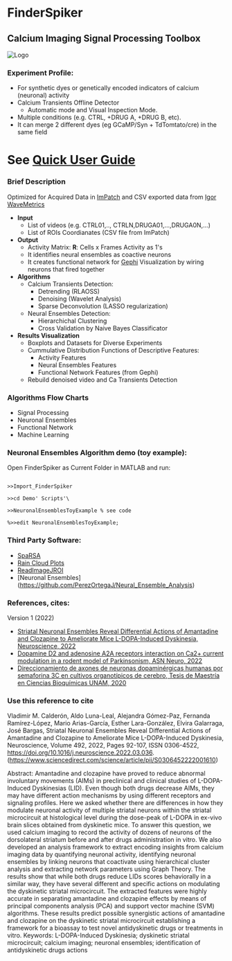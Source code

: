 
# FinderSpiker

## Calcium Imaging Signal Processing Toolbox
![Logo](/figures/Logo_FinderSpiker.png)

### Experiment Profile:
* For synthetic dyes or genetically encoded indicators of calcium (neuronal) activity
* Calcium Transients Offline Detector
  * Automatic mode and Visual Inspection Mode.
* Multiple conditions (e.g. CTRL, +DRUG A, +DRUG B, etc).
* It can merge 2 different dyes (eg GCaMP/Syn + TdTomtato/cre) in the same field

# See [**Quick User Guide**](http://htmlpreview.github.io/?https://github.com/vladscript/FinderSpiker/blob/master/html/USER_GUIDE.html)

### Brief Description
Optimized for Acquired Data in [ImPatch](http://impatch.ifc.unam.mx/) and CSV exported data from [Igor WaveMetrics](https://www.wavemetrics.com/downloads)
* **Input**
  - List of videos (e.g. CTRL01,.., CTRLN,DRUGA01,...,DRUGA0N,...)
  - List of ROIs Coordianates (CSV file from ImPatch)
* **Output**
  - Activity Matrix: **R**: Cells x Frames Activity as 1's
  - It identifies neural ensembles as coactive neurons
  - It creates functional network for [Gephi](https://gephi.org/) Visualization by wiring neurons that fired together
* **Algorithms**
  - Calcium Transients Detection:
    - Detrending (RLAOSS)
    - Denoising (Wavelet Analysis)
    - Sparse Deconvolution (LASSO regularization)
  - Neural Ensembles Detection:
    - Hierarchichal Clustering
    - Cross Validation by Naive Bayes Classificator
* **Results Visualization**
  - Boxplots and Datasets for Diverse Experiments
  - Cummulative Distribution Functions of Descriptive Features:
    - Activity Features
    - Neural Ensembles Features
    - Functional Network Features (from Gephi)
  - Rebuild denoised video and Ca Transients Detection

### Algorithms Flow Charts
  - Signal Processing
  - Neuronal Ensembles
  - Functional Network
  - Machine Learning

### Neuronal Ensembles Algorithm demo (toy example):
Open FinderSpiker as Current Folder in MATLAB and run:

```

>>Import_FinderSpiker

>>cd Demo' Scripts'\

>>NeuronalEnsemblesToyExample % see code

%>>edit NeuronalEnsemblesToyExample;

```

### Third Party Software:
  - [SpaRSA](https://www.lx.it.pt/~mtf/SpaRSA/)
  - [Rain Cloud Plots](https://github.com/RainCloudPlots/RainCloudPlots)
  - [ReadImageJROI](https://www.github.com/DylanMuir/ReadImageJROI)
  - [Neuronal Ensembles] (https://github.com/PerezOrtegaJ/Neural_Ensemble_Analysis)

### References, cites:

Version 1 (2022)

  - [Striatal Neuronal Ensembles Reveal Differential Actions of Amantadine and Clozapine to Ameliorate Mice L-DOPA-Induced Dyskinesia, Neuroscience, 2022](https://authors.elsevier.com/a/1fO~U15hTtrK7A)
  - [Dopamine D2 and adenosine A2A receptors interaction on Ca2+ current modulation in a rodent model of Parkinsonism, ASN Neuro, 2022](https://doi.org/10.1177%2F17590914221102075)
  - [Direccionamiento de axones de neuronas dopaminérgicas humanas por semaforina 3C en cultivos organotípicos de cerebro, Tesis de Maestría en Ciencias Bioquímicas UNAM, 2020](https://tesiunam.dgb.unam.mx/F/7C2N4TM4UBA5C4BJURKYUXXXAEM71I5PGHKBURIHVGC248I2TE-26944?func=full-set-set&set_number=511707&set_entry=000001&format=999)
  
  ### Use this reference to cite
  
Vladimir M. Calderón, Aldo Luna-Leal, Alejandra Gómez-Paz, Fernanda Ramírez-López, Mario Arias-García, Esther Lara-González, Elvira Galarraga, José Bargas,
Striatal Neuronal Ensembles Reveal Differential Actions of Amantadine and Clozapine to Ameliorate Mice L-DOPA-Induced Dyskinesia,
Neuroscience,
Volume 492,
2022,
Pages 92-107,
ISSN 0306-4522,
https://doi.org/10.1016/j.neuroscience.2022.03.036.
(https://www.sciencedirect.com/science/article/pii/S0306452222001610)

Abstract: Amantadine and clozapine have proved to reduce abnormal involuntary movements (AIMs) in preclinical and clinical studies of L-DOPA-Induced Dyskinesias (LID). Even though both drugs decrease AIMs, they may have different action mechanisms by using different receptors and signaling profiles. Here we asked whether there are differences in how they modulate neuronal activity of multiple striatal neurons within the striatal microcircuit at histological level during the dose-peak of L-DOPA in ex-vivo brain slices obtained from dyskinetic mice. To answer this question, we used calcium imaging to record the activity of dozens of neurons of the dorsolateral striatum before and after drugs administration in vitro. We also developed an analysis framework to extract encoding insights from calcium imaging data by quantifying neuronal activity, identifying neuronal ensembles by linking neurons that coactivate using hierarchical cluster analysis and extracting network parameters using Graph Theory. The results show that while both drugs reduce LIDs scores behaviorally in a similar way, they have several different and specific actions on modulating the dyskinetic striatal microcircuit. The extracted features were highly accurate in separating amantadine and clozapine effects by means of principal components analysis (PCA) and support vector machine (SVM) algorithms. These results predict possible synergistic actions of amantadine and clozapine on the dyskinetic striatal microcircuit establishing a framework for a bioassay to test novel antidyskinetic drugs or treatments in vitro.
Keywords: L-DOPA-Induced Dyskinesia; dyskinetic striatal microcircuit; calcium imaging; neuronal ensembles; identification of antidyskinetic drugs actions
